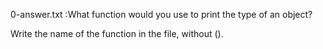 0-answer.txt :What function would you use to print the type of an object?

Write the name of the function in the file, without ().

